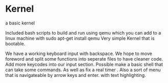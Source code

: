 # Kernel
a basic kernel

Included bash scripts to build and run using qemu which you can add to a linux machine with sudo apt-get install qemu
Very simple Kernel that is bootable.

We have a working keyboard input with backspace. We hope to move foreword and split some functions into seperate files to have cleaner code. Add more keycodes into our input section. Possible make a basic shell that can take some commands. As well as fix a real timer . Also a sort of menu that is navigateable by arrow keys and enter. with text highlighting. 
